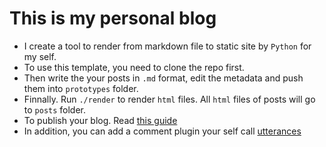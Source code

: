 # This is my personal blog
* I create a tool to render from markdown file to static site by `Python` for my self.
* To use this template, you need to clone the repo first.
* Then write the your posts in `.md` format, edit the metadata and push them into `prototypes` folder.
* Finnally. Run `./render` to render `html` files. All `html` files of posts will go to `posts` folder.
* To publish your blog. Read [this guide](https://pages.github.com/)
* In addition, you can add a comment plugin your self call [utterances](https://utteranc.es/?installation_id=19767855&setup_action=install)
